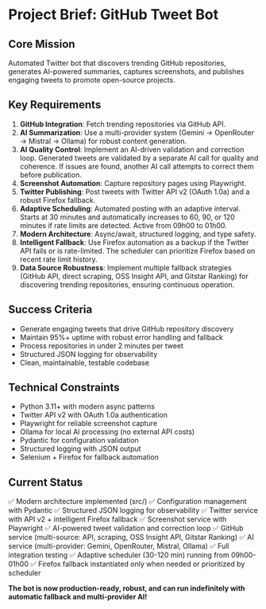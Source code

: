 # Project Brief: GitHub Tweet Bot

## Core Mission
Automated Twitter bot that discovers trending GitHub repositories, generates AI-powered summaries, captures screenshots, and publishes engaging tweets to promote open-source projects.

## Key Requirements
1. **GitHub Integration**: Fetch trending repositories via GitHub API.
2. **AI Summarization**: Use a multi-provider system (Gemini → OpenRouter → Mistral → Ollama) for robust content generation.
3. **AI Quality Control**: Implement an AI-driven validation and correction loop. Generated tweets are validated by a separate AI call for quality and coherence. If issues are found, another AI call attempts to correct them before publication.
4. **Screenshot Automation**: Capture repository pages using Playwright.
5. **Twitter Publishing**: Post tweets with Twitter API v2 (OAuth 1.0a) and a robust Firefox fallback.
6. **Adaptive Scheduling**: Automated posting with an adaptive interval. Starts at 30 minutes and automatically increases to 60, 90, or 120 minutes if rate limits are detected. Active from 09h00 to 01h00.
7. **Modern Architecture**: Async/await, structured logging, and type safety.
8. **Intelligent Fallback**: Use Firefox automation as a backup if the Twitter API fails or is rate-limited. The scheduler can prioritize Firefox based on recent rate limit history.
9. **Data Source Robustness**: Implement multiple fallback strategies (GitHub API, direct scraping, OSS Insight API, and Gitstar Ranking) for discovering trending repositories, ensuring continuous operation.

## Success Criteria
- Generate engaging tweets that drive GitHub repository discovery
- Maintain 95%+ uptime with robust error handling and fallback
- Process repositories in under 2 minutes per tweet
- Structured JSON logging for observability
- Clean, maintainable, testable codebase

## Technical Constraints
- Python 3.11+ with modern async patterns
- Twitter API v2 with OAuth 1.0a authentication
- Playwright for reliable screenshot capture
- Ollama for local AI processing (no external API costs)
- Pydantic for configuration validation
- Structured logging with JSON output
- Selenium + Firefox for fallback automation

## Current Status
✅ Modern architecture implemented (src/)
✅ Configuration management with Pydantic
✅ Structured JSON logging for observability
✅ Twitter service with API v2 + intelligent Firefox fallback
✅ Screenshot service with Playwright
✅ AI-powered tweet validation and correction loop
✅ GitHub service (multi-source: API, scraping, OSS Insight API, Gitstar Ranking)
✅ AI service (multi-provider: Gemini, OpenRouter, Mistral, Ollama)
✅ Full integration testing
✅ Adaptive scheduler (30-120 min) running from 09h00-01h00
✅ Firefox fallback instantiated only when needed or prioritized by scheduler

**The bot is now production-ready, robust, and can run indefinitely with automatic fallback and multi-provider AI!**
